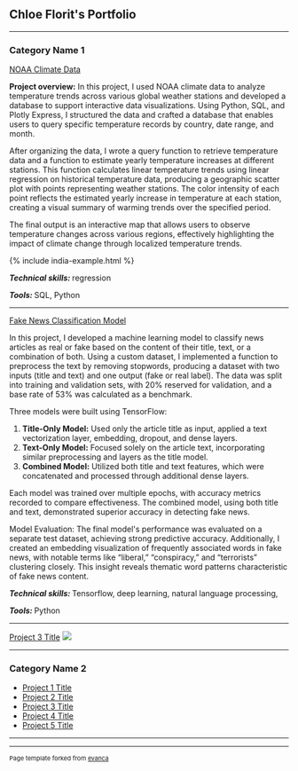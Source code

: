 ## Chloe Florit's Portfolio

---

### Category Name 1 

[NOAA Climate Data](/sample_page)
<p>
  <strong>Project overview:</strong>
  In this project, I used NOAA climate data to analyze temperature trends across various global weather stations and developed a database to support interactive data visualizations. Using Python, SQL, and Plotly Express, I structured the data and crafted a database that enables users to query specific temperature records by country, date range, and month.

</p>
<p>
  After organizing the data, I wrote a query function to retrieve temperature data and a function to estimate yearly temperature increases at different stations. This function calculates linear temperature trends using linear regression on historical temperature data, producing a geographic scatter plot with points representing weather stations. The color intensity of each point reflects the estimated yearly increase in temperature at each station, creating a visual summary of warming trends over the specified period.

</p>

<p>
  The final output is an interactive map that allows users to observe temperature changes across various regions, effectively highlighting the impact of climate change through localized temperature trends.
</p>

<div class="display">
    {% include india-example.html %}
</div>
<p>
  
</p>

<p>
  <strong>
    <em>Technical skills:</em>
  </strong>
  regression
</p>
<p>
  <strong>
    <em>Tools:</em>
    
  </strong>
  SQL, Python
</p>


---
[Fake News Classification Model](/pdf/sample_presentation.pdf)

<p>
In this project, I developed a machine learning model to classify news articles as real or fake based on the content of their title, text, or a combination of both. Using a custom dataset, I implemented a function to preprocess the text by removing stopwords, producing a dataset with two inputs (title and text) and one output (fake or real label). The data was split into training and validation sets, with 20% reserved for validation, and a base rate of 53% was calculated as a benchmark.
</p>
<p>
Three models were built using TensorFlow:
</p>

<ol>
  <li><strong>Title-Only Model:</strong> Used only the article title as input, applied a text vectorization layer, embedding, dropout, and dense layers.</li>
  <li><strong>Text-Only Model:</strong> Focused solely on the article text, incorporating similar preprocessing and layers as the title model.</li>
  <li><strong>Combined Model:</strong> Utilized both title and text features, which were concatenated and processed through additional dense layers.</li>
</ol>
<p>
Each model was trained over multiple epochs, with accuracy metrics recorded to compare effectiveness. The combined model, using both title and text, demonstrated superior accuracy in detecting fake news.
</p>
<p>
Model Evaluation: The final model's performance was evaluated on a separate test dataset, achieving strong predictive accuracy. Additionally, I created an embedding visualization of frequently associated words in fake news, with notable terms like “liberal,” “conspiracy,” and “terrorists” clustering closely. This insight reveals thematic word patterns characteristic of fake news content.
</p>
<p>
  <strong>
    <em>Technical skills:</em>
  </strong>
  Tensorflow, deep learning, natural language processing,
</p>
<p>
  <strong>
    <em>Tools:</em>
    
  </strong>
  Python
</p>


---
[Project 3 Title](http://example.com/)
<img src="images/dummy_thumbnail.jpg?raw=true"/>

---

### Category Name 2

- [Project 1 Title](http://example.com/)
- [Project 2 Title](http://example.com/)
- [Project 3 Title](http://example.com/)
- [Project 4 Title](http://example.com/)
- [Project 5 Title](http://example.com/)

---




---
<p style="font-size:11px">Page template forked from <a href="https://github.com/evanca/quick-portfolio">evanca</a></p>
<!-- Remove above link if you don't want to attibute -->
